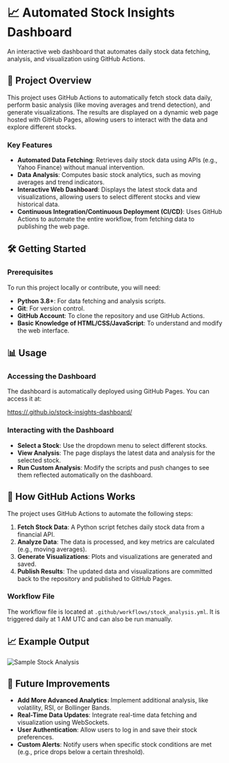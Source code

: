 # 📈 Automated Stock Insights Dashboard

An interactive web dashboard that automates daily stock data fetching, analysis, and visualization using GitHub Actions. 

## 🚀 Project Overview

This project uses GitHub Actions to automatically fetch stock data daily, perform basic analysis (like moving averages and trend detection), and generate visualizations. The results are displayed on a dynamic web page hosted with GitHub Pages, allowing users to interact with the data and explore different stocks.

### Key Features

- **Automated Data Fetching**: Retrieves daily stock data using APIs (e.g., Yahoo Finance) without manual intervention.
- **Data Analysis**: Computes basic stock analytics, such as moving averages and trend indicators.
- **Interactive Web Dashboard**: Displays the latest stock data and visualizations, allowing users to select different stocks and view historical data.
- **Continuous Integration/Continuous Deployment (CI/CD)**: Uses GitHub Actions to automate the entire workflow, from fetching data to publishing the web page.

## 🛠️ Getting Started

### Prerequisites

To run this project locally or contribute, you will need:

- **Python 3.8+**: For data fetching and analysis scripts.
- **Git**: For version control.
- **GitHub Account**: To clone the repository and use GitHub Actions.
- **Basic Knowledge of HTML/CSS/JavaScript**: To understand and modify the web interface.

## 📊 Usage

### Accessing the Dashboard

The dashboard is automatically deployed using GitHub Pages. You can access it at:

[https://<your-username>.github.io/stock-insights-dashboard/](https://<your-username>.github.io/stock-insights-dashboard/)

### Interacting with the Dashboard

- **Select a Stock**: Use the dropdown menu to select different stocks.
- **View Analysis**: The page displays the latest data and analysis for the selected stock.
- **Run Custom Analysis**: Modify the scripts and push changes to see them reflected automatically on the dashboard.

## 🤖 How GitHub Actions Works

The project uses GitHub Actions to automate the following steps:

1. **Fetch Stock Data**: A Python script fetches daily stock data from a financial API.
2. **Analyze Data**: The data is processed, and key metrics are calculated (e.g., moving averages).
3. **Generate Visualizations**: Plots and visualizations are generated and saved.
4. **Publish Results**: The updated data and visualizations are committed back to the repository and published to GitHub Pages.

### Workflow File

The workflow file is located at `.github/workflows/stock_analysis.yml`. It is triggered daily at 1 AM UTC and can also be run manually.

## 📈 Example Output

![Sample Stock Analysis](data/sample_output.png)

## 🌟 Future Improvements

- **Add More Advanced Analytics**: Implement additional analysis, like volatility, RSI, or Bollinger Bands.
- **Real-Time Data Updates**: Integrate real-time data fetching and visualization using WebSockets.
- **User Authentication**: Allow users to log in and save their stock preferences.
- **Custom Alerts**: Notify users when specific stock conditions are met (e.g., price drops below a certain threshold).
